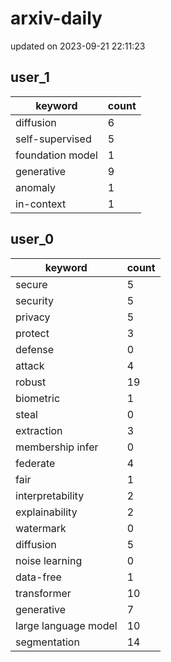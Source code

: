 # arxiv-daily
updated on 2023-09-21 22:11:23
## user_1
| keyword | count |
| - | - |
| diffusion | 6 |
| self-supervised | 5 |
| foundation model | 1 |
| generative | 9 |
| anomaly | 1 |
| in-context | 1 |
## user_0
| keyword | count |
| - | - |
| secure | 5 |
| security | 5 |
| privacy | 5 |
| protect | 3 |
| defense | 0 |
| attack | 4 |
| robust | 19 |
| biometric | 1 |
| steal | 0 |
| extraction | 3 |
| membership infer | 0 |
| federate | 4 |
| fair | 1 |
| interpretability | 2 |
| explainability | 2 |
| watermark | 0 |
| diffusion | 5 |
| noise learning | 0 |
| data-free | 1 |
| transformer | 10 |
| generative | 7 |
| large language model | 10 |
| segmentation | 14 |
